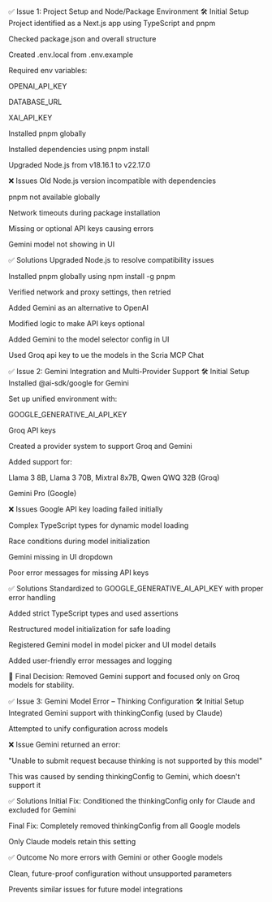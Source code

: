 ✅ Issue 1: Project Setup and Node/Package Environment
🛠 Initial Setup
Project identified as a Next.js app using TypeScript and pnpm

Checked package.json and overall structure

Created .env.local from .env.example

Required env variables:

OPENAI_API_KEY

DATABASE_URL

XAI_API_KEY

Installed pnpm globally

Installed dependencies using pnpm install

Upgraded Node.js from v18.16.1 to v22.17.0

❌ Issues
Old Node.js version incompatible with dependencies

pnpm not available globally

Network timeouts during package installation

Missing or optional API keys causing errors

Gemini model not showing in UI

✅ Solutions
Upgraded Node.js to resolve compatibility issues

Installed pnpm globally using npm install -g pnpm

Verified network and proxy settings, then retried

Added Gemini as an alternative to OpenAI

Modified logic to make API keys optional

Added Gemini to the model selector config in UI

Used Groq api key to ue the models in the Scria MCP Chat 


✅ Issue 2: Gemini Integration and Multi-Provider Support
🛠 Initial Setup
Installed @ai-sdk/google for Gemini

Set up unified environment with:

GOOGLE_GENERATIVE_AI_API_KEY

Groq API keys

Created a provider system to support Groq and Gemini

Added support for:

Llama 3 8B, Llama 3 70B, Mixtral 8x7B, Qwen QWQ 32B (Groq)

Gemini Pro (Google)

❌ Issues
Google API key loading failed initially

Complex TypeScript types for dynamic model loading

Race conditions during model initialization

Gemini missing in UI dropdown

Poor error messages for missing API keys

✅ Solutions
Standardized to GOOGLE_GENERATIVE_AI_API_KEY with proper error handling

Added strict TypeScript types and used assertions

Restructured model initialization for safe loading

Registered Gemini model in model picker and UI model details

Added user-friendly error messages and logging

🎯 Final Decision: Removed Gemini support and focused only on Groq models for stability.



✅ Issue 3: Gemini Model Error – Thinking Configuration
🛠 Initial Setup
Integrated Gemini support with thinkingConfig (used by Claude)

Attempted to unify configuration across models

❌ Issue
Gemini returned an error:

"Unable to submit request because thinking is not supported by this model"

This was caused by sending thinkingConfig to Gemini, which doesn't support it

✅ Solutions
Initial Fix: Conditioned the thinkingConfig only for Claude and excluded for Gemini

Final Fix: Completely removed thinkingConfig from all Google models

Only Claude models retain this setting

✅ Outcome
No more errors with Gemini or other Google models

Clean, future-proof configuration without unsupported parameters

Prevents similar issues for future model integrations
